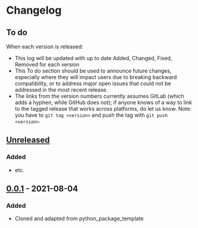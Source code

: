 # Changelog

## To do

When each version is released:
  - This log will be updated with up to date Added, Changed, Fixed, Removed for each version
  - This To do section should be used to announce future changes, especially where they will impact users due to breaking backward compatibility, or to address major open issues that could not be addressed in the most recent release.
  - The links from the version numbers currently assumes GitLab (which adds a hyphen, while GitHub does not); if anyone knows of a way to link to the tagged release that works across platforms, do let us know. Note: you have to `git tag <version>` and push the tag with `git push <version>`.

## [Unreleased]

### Added
  - etc.

## [0.0.1] - 2021-08-04

### Added
  - Cloned and adapted from python_package_template

[Unreleased]: /../../../
[0.0.1]: /../../../tags/0.0.1
